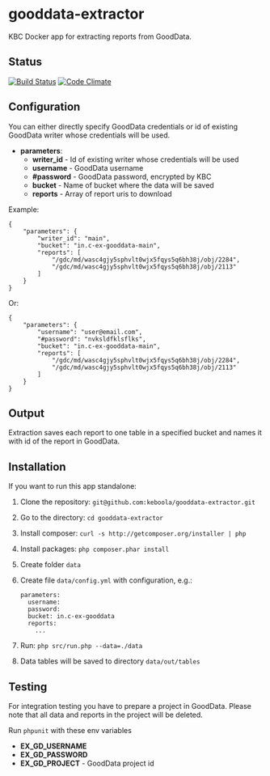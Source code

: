 # gooddata-extractor

KBC Docker app for extracting reports from GoodData.

## Status

[![Build Status](https://travis-ci.org/keboola/gooddata-extractor.svg)](https://travis-ci.org/keboola/gooddata-extractor) [![Code Climate](https://codeclimate.com/github/keboola/gooddata-extractor/badges/gpa.svg)](https://codeclimate.com/github/keboola/gooddata-extractor)


## Configuration

You can either directly specify GoodData credentials or id of existing GoodData writer whose credentials will be used.

- **parameters**:
    - **writer_id** - Id of existing writer whose credentials will be used
    - **username** - GoodData username
    - **#password** - GoodData password, encrypted by KBC
    - **bucket** - Name of bucket where the data will be saved
    - **reports** - Array of report uris to download
    
Example:
```
{
    "parameters": {
        "writer_id": "main",
        "bucket": "in.c-ex-gooddata-main",
        "reports": [
            "/gdc/md/wasc4gjy5sphvlt0wjx5fqys5q6bh38j/obj/2284",
            "/gdc/md/wasc4gjy5sphvlt0wjx5fqys5q6bh38j/obj/2113"
        ]
    }
}
```

Or:
```
{
    "parameters": {
        "username": "user@email.com",
        "#password": "nvksldfklsflks",
        "bucket": "in.c-ex-gooddata-main",
        "reports": [
            "/gdc/md/wasc4gjy5sphvlt0wjx5fqys5q6bh38j/obj/2284",
            "/gdc/md/wasc4gjy5sphvlt0wjx5fqys5q6bh38j/obj/2113"
        ]
    }
}
```

## Output

Extraction saves each report to one table in a specified bucket and names it with id of the report in GoodData.


## Installation

If you want to run this app standalone:

1. Clone the repository: `git@github.com:keboola/gooddata-extractor.git`
2. Go to the directory: `cd gooddata-extractor`
3. Install composer: `curl -s http://getcomposer.org/installer | php`
4. Install packages: `php composer.phar install`
5. Create folder `data`
6. Create file `data/config.yml` with configuration, e.g.:

    ```
    parameters:
      username:
      password:
      bucket: in.c-ex-gooddata
      reports:
        ...
    ```
7. Run: `php src/run.php --data=./data`
8. Data tables will be saved to directory `data/out/tables`


## Testing

For integration testing you have to prepare a project in GoodData. Please note that all data and reports in the project will be deleted. 

Run `phpunit` with these env variables

- **EX_GD_USERNAME**
- **EX_GD_PASSWORD**
- **EX_GD_PROJECT** - GoodData project id